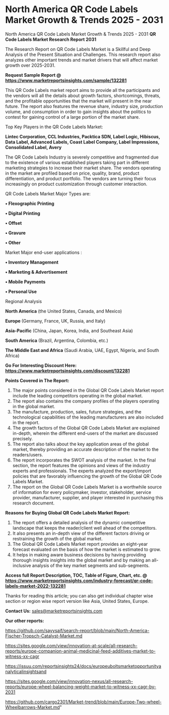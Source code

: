 # North America QR Code Labels Market Growth & Trends 2025 - 2031
North America QR Code Labels Market Growth & Trends 2025 - 2031
<strong>QR Code Labels Market Research Report 2031</strong>

The Research Report on QR Code Labels Market is a Skillful and Deep Analysis of the Present Situation and Challenges. This research report also analyzes other important trends and market drivers that will affect market growth over 2025-2031.

<strong>Request Sample Report @ <a href=https://www.marketreportsinsights.com/sample/132281>https://www.marketreportsinsights.com/sample/132281</a></strong>

This QR Code Labels market report aims to provide all the participants and the vendors will all the details about growth factors, shortcomings, threats, and the profitable opportunities that the market will present in the near future. The report also features the revenue share, industry size, production volume, and consumption in order to gain insights about the politics to contest for gaining control of a large portion of the market share.

Top Key Players in the QR Code Labels Market:

<strong>Lintec Corporation, CCL Industries, Packtica SDN, Label Logic, Hibiscus, Data Label, Advanced Labels, Coast Label Company, Label Impressions, Consolidated Label, Avery</strong>

The QR Code Labels Industry is severely competitive and fragmented due to the existence of various established players taking part in different marketing strategies to increase their market share. The vendors operating in the market are profiled based on price, quality, brand, product differentiation, and product portfolio. The vendors are turning their focus increasingly on product customization through customer interaction.

QR Code Labels Market Major Types are:

<strong>• Flexographic Printing

• Digital Printing

• Offset

• Gravure

• Other</strong>

Market Major end-user applications :

<strong>• Inventory Management

• Marketing & Advertisement

• Mobile Payments

• Personal Use</strong>

Regional Analysis

</u><strong><b>North America</b></strong> (the United States, Canada, and Mexico)

<strong><b>Europe </b></strong>(Germany, France, UK, Russia, and Italy)

<strong><b>Asia-Pacific</b></strong> (China, Japan, Korea, India, and Southeast Asia)

<strong><b>South America</b></strong> (Brazil, Argentina, Colombia, etc.)

<strong><b>The Middle East and Africa</b></strong> (Saudi Arabia, UAE, Egypt, Nigeria, and South Africa)

<strong>Go For Interesting Discount Here: <a href=https://www.marketreportsinsights.com/discount/132281>https://www.marketreportsinsights.com/discount/132281</a></strong>

<strong>Points Covered in The Report:</strong>
<ol>
  <li>The major points considered in the Global QR Code Labels Market report include the leading competitors operating in the global market.</li>
  <li>The report also contains the company profiles of the players operating in the global market.</li>
  <li>The manufacture, production, sales, future strategies, and the technological capabilities of the leading manufacturers are also included in the report.</li>
  <li>The growth factors of the Global QR Code Labels Market are explained in-depth, wherein the different end-users of the market are discussed precisely.</li>
  <li>The report also talks about the key application areas of the global market, thereby providing an accurate description of the market to the readers/users.</li>
  <li>The report incorporates the SWOT analysis of the market. In the final section, the report features the opinions and views of the industry experts and professionals. The experts analyzed the export/import policies that are favorably influencing the growth of the Global QR Code Labels Market.</li>
  <li>The report on the Global QR Code Labels Market is a worthwhile source of information for every policymaker, investor, stakeholder, service provider, manufacturer, supplier, and player interested in purchasing this research document.</li>
</ol>
<strong>Reasons for Buying Global QR Code Labels Market Report:</strong>

<ol>
  <li>The report offers a detailed analysis of the dynamic competitive landscape that keeps the reader/client well ahead of the competitors.</li>
  <li>It also presents an in-depth view of the different factors driving or restraining the growth of the global market.</li>
  <li>The Global QR Code Labels Market report provides an eight-year forecast evaluated on the basis of how the market is estimated to grow.</li>
  <li>It helps in making aware business decisions by having providing thorough insights insights into the global market and by making an all-inclusive analysis of the key market segments and sub-segments.</li>
</ol>
<strong>Access full Report Description, TOC, Table of Figure, Chart, etc. @ <a href=https://www.marketreportsinsights.com/industry-forecast/qr-code-labels-market-2022-132281>https://www.marketreportsinsights.com/industry-forecast/qr-code-labels-market-2022-132281</a></strong>


Thanks for reading this article; you can also get individual chapter wise section or region wise report version like Asia, United States, Europe.

<strong>Contact Us:</strong>
sales@marketreportsinsights.com

<strong>Our other reports:</strong>

<a href=https://github.com/sayysaif/search-report/blob/main/North-America-Fischer-Tropsch-Catalyst-Market.md>https://github.com/sayysaif/search-report/blob/main/North-America-Fischer-Tropsch-Catalyst-Market.md</a>

<a href=https://sites.google.com/view/innovation-at-scale/all-research-reports/europe-companion-animal-medicinal-feed-additives-market-to-witness-xx-cagr>https://sites.google.com/view/innovation-at-scale/all-research-reports/europe-companion-animal-medicinal-feed-additives-market-to-witness-xx-cagr</a>

<a href=https://issuu.com/reportsinsights24/docs/europeuboltsmarketopportunityanalyticalinsightsand>https://issuu.com/reportsinsights24/docs/europeuboltsmarketopportunityanalyticalinsightsand</a>

<a href=https://sites.google.com/view/innovation-nexus/all-research-reports/europe-wheel-balancing-weight-market-to-witness-xx-cagr-by-2031>https://sites.google.com/view/innovation-nexus/all-research-reports/europe-wheel-balancing-weight-market-to-witness-xx-cagr-by-2031</a>

<a href=https://github.com/cargo2301/Market-trend/blob/main/Europe-Two-wheel-Wheelbarrows-Market.md>https://github.com/cargo2301/Market-trend/blob/main/Europe-Two-wheel-Wheelbarrows-Market.md</a>"
